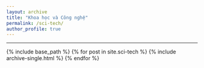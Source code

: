```yaml
---
layout: archive
title: "Khoa học và Công nghệ"
permalink: /sci-tech/
author_profile: true
---
```

---
{% include base_path %}
{% for post in site.sci-tech %} 
  {% include archive-single.html %} 
{% endfor %}
